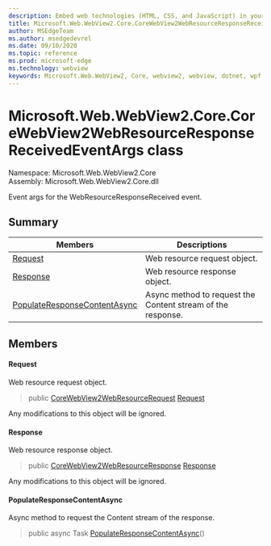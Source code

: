 ```yaml
---
description: Embed web technologies (HTML, CSS, and JavaScript) in your native applications with the Microsoft Edge WebView2 control
title: Microsoft.Web.WebView2.Core.CoreWebView2WebResourceResponseReceivedEventArgs
author: MSEdgeTeam
ms.author: msedgedevrel
ms.date: 09/10/2020
ms.topic: reference
ms.prod: microsoft-edge
ms.technology: webview
keywords: Microsoft.Web.WebView2, Core, webview2, webview, dotnet, wpf, winforms, app, edge, CoreWebView2, CoreWebView2Controller, browser control, edge html, Microsoft.Web.WebView2.Core.CoreWebView2WebResourceResponseReceivedEventArgs
---
```


# Microsoft.Web.WebView2.Core.CoreWebView2WebResourceResponseReceivedEventArgs class 

Namespace: Microsoft.Web.WebView2.Core\
Assembly: Microsoft.Web.WebView2.Core.dll

Event args for the WebResourceResponseReceived event.

## Summary

 Members                        | Descriptions
--------------------------------|---------------------------------------------
[Request](#request) | Web resource request object.
[Response](#response) | Web resource response object.
[PopulateResponseContentAsync](#populateresponsecontentasync) | Async method to request the Content stream of the response.

## Members

#### Request 

Web resource request object.

> public [CoreWebView2WebResourceRequest](microsoft-web-webview2-core-corewebview2webresourcerequest.md) [Request](#request)

Any modifications to this object will be ignored.

#### Response 

Web resource response object.

> public [CoreWebView2WebResourceResponse](microsoft-web-webview2-core-corewebview2webresourceresponse.md) [Response](#response)

Any modifications to this object will be ignored.

#### PopulateResponseContentAsync 

Async method to request the Content stream of the response.

> public async Task [PopulateResponseContentAsync](#populateresponsecontentasync)()

